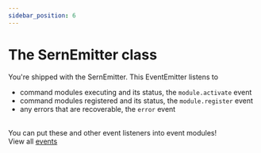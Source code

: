 ```yaml
---
sidebar_position: 6
---
```


# The SernEmitter class
You're shipped with the SernEmitter. This EventEmitter listens to
- command modules executing and its status, the `module.activate` event
- command modules registered and its status, the `module.register` event
- any errors that are recoverable, the `error` event

<br /> You can put these and other event listeners into event modules! 
<br /> View all <a href="https://sern-handler.js.org/docs/api/modules#serneventsmapping">events</a>